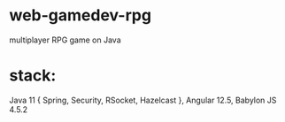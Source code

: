 # web-gamedev-rpg
multiplayer RPG game on Java

# stack:
  Java 11 { Spring, Security, RSocket, Hazelcast }, Angular 12.5, Babylon JS 4.5.2


